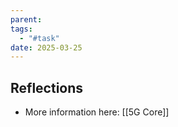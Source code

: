 ```yaml
---
parent: 
tags:
  - "#task"
date: 2025-03-25
---
```

## Reflections
* More information here: [[5G Core]]
